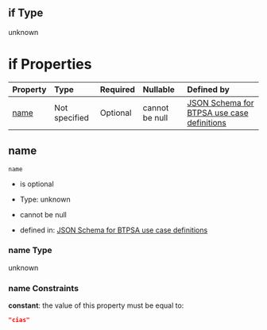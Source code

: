 ## if Type

unknown

# if Properties

| Property      | Type          | Required | Nullable       | Defined by                                                                                                                                                                                                        |
| :------------ | :------------ | :------- | :------------- | :---------------------------------------------------------------------------------------------------------------------------------------------------------------------------------------------------------------- |
| [name](#name) | Not specified | Optional | cannot be null | [JSON Schema for BTPSA use case definitions](btpsa-usecase-properties-services-items-allof-1-then-allof-19-if-properties-name.md "undefined#/properties/services/items/allOf/1/then/allOf/19/if/properties/name") |

## name



`name`

*   is optional

*   Type: unknown

*   cannot be null

*   defined in: [JSON Schema for BTPSA use case definitions](btpsa-usecase-properties-services-items-allof-1-then-allof-19-if-properties-name.md "undefined#/properties/services/items/allOf/1/then/allOf/19/if/properties/name")

### name Type

unknown

### name Constraints

**constant**: the value of this property must be equal to:

```json
"cias"
```
